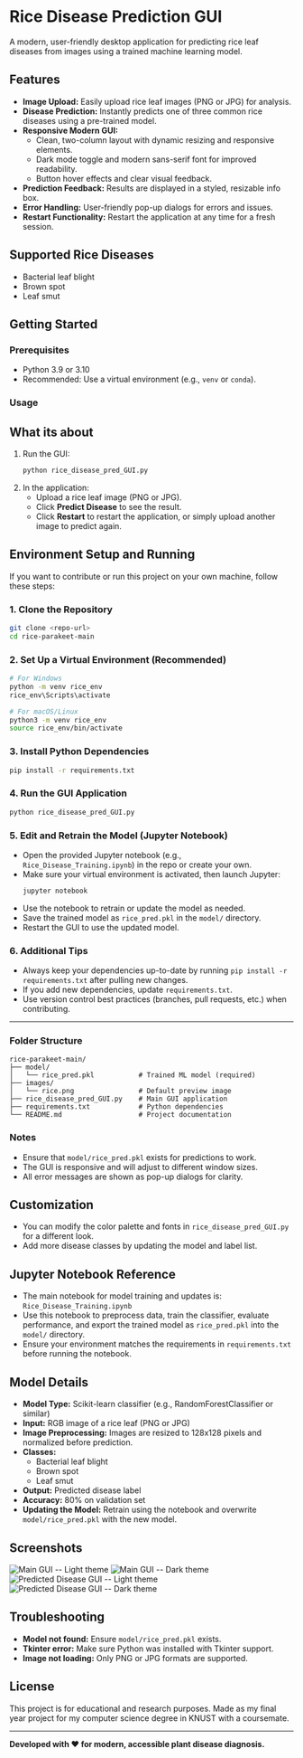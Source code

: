 # Rice Disease Prediction GUI

A modern, user-friendly desktop application for predicting rice leaf diseases from images using a trained machine learning model.

## Features
- **Image Upload:** Easily upload rice leaf images (PNG or JPG) for analysis.
- **Disease Prediction:** Instantly predicts one of three common rice diseases using a pre-trained model.
- **Responsive Modern GUI:**
  - Clean, two-column layout with dynamic resizing and responsive elements.
  - Dark mode toggle and modern sans-serif font for improved readability.
  - Button hover effects and clear visual feedback.
- **Prediction Feedback:** Results are displayed in a styled, resizable info box.
- **Error Handling:** User-friendly pop-up dialogs for errors and issues.
- **Restart Functionality:** Restart the application at any time for a fresh session.

## Supported Rice Diseases
- Bacterial leaf blight
- Brown spot
- Leaf smut

## Getting Started

### Prerequisites
- Python 3.9 or 3.10
- Recommended: Use a virtual environment (e.g., `venv` or `conda`).



### Usage

## What its about
1. Run the GUI:
   ```bash
   python rice_disease_pred_GUI.py
   ```
2. In the application:
   - Upload a rice leaf image (PNG or JPG).
   - Click **Predict Disease** to see the result.
   - Click **Restart** to restart the application, or simply upload another image to predict again.
  
## Environment Setup and Running

If you want to contribute or run this project on your own machine, follow these steps:

### 1. Clone the Repository
```bash
git clone <repo-url>
cd rice-parakeet-main
```

### 2. Set Up a Virtual Environment (Recommended)
```bash
# For Windows
python -m venv rice_env
rice_env\Scripts\activate

# For macOS/Linux
python3 -m venv rice_env
source rice_env/bin/activate
```

### 3. Install Python Dependencies
```bash
pip install -r requirements.txt
```

### 4. Run the GUI Application
```bash
python rice_disease_pred_GUI.py
```

### 5. Edit and Retrain the Model (Jupyter Notebook)
- Open the provided Jupyter notebook (e.g., `Rice_Disease_Training.ipynb`) in the repo or create your own.
- Make sure your virtual environment is activated, then launch Jupyter:
  ```bash
  jupyter notebook
  ```
- Use the notebook to retrain or update the model as needed.
- Save the trained model as `rice_pred.pkl` in the `model/` directory.
- Restart the GUI to use the updated model.

### 6. Additional Tips
- Always keep your dependencies up-to-date by running `pip install -r requirements.txt` after pulling new changes.
- If you add new dependencies, update `requirements.txt`.
- Use version control best practices (branches, pull requests, etc.) when contributing.

---

### Folder Structure
```
rice-parakeet-main/
├── model/
│   └── rice_pred.pkl           # Trained ML model (required)
├── images/
│   └── rice.png                # Default preview image
├── rice_disease_pred_GUI.py    # Main GUI application
├── requirements.txt            # Python dependencies
└── README.md                   # Project documentation
```

### Notes
- Ensure that `model/rice_pred.pkl` exists for predictions to work.
- The GUI is responsive and will adjust to different window sizes.
- All error messages are shown as pop-up dialogs for clarity.

## Customization
- You can modify the color palette and fonts in `rice_disease_pred_GUI.py` for a different look.
- Add more disease classes by updating the model and label list.

## Jupyter Notebook Reference
- The main notebook for model training and updates is: `Rice_Disease_Training.ipynb`
- Use this notebook to preprocess data, train the classifier, evaluate performance, and export the trained model as `rice_pred.pkl` into the `model/` directory.
- Ensure your environment matches the requirements in `requirements.txt` before running the notebook.

## Model Details
- **Model Type:** Scikit-learn classifier (e.g., RandomForestClassifier or similar)
- **Input:** RGB image of a rice leaf (PNG or JPG)
- **Image Preprocessing:** Images are resized to 128x128 pixels and normalized before prediction.
- **Classes:**
  - Bacterial leaf blight
  - Brown spot
  - Leaf smut
- **Output:** Predicted disease label
- **Accuracy:**  80% on validation set
- **Updating the Model:** Retrain using the notebook and overwrite `model/rice_pred.pkl` with the new model.

## Screenshots
![Main GUI -- Light theme](images/screenshot_main_gui_light_theme.png)
![Main GUI -- Dark theme](images/screenshot_main_gui_dark_theme.png)
![Predicted Disease GUI -- Light theme](images/screenshot_pred_light_theme.png)
![Predicted Disease GUI -- Dark theme](images/screenshot_pred_dark_theme.png)

## Troubleshooting
- **Model not found:** Ensure `model/rice_pred.pkl` exists.
- **Tkinter error:** Make sure Python was installed with Tkinter support.
- **Image not loading:** Only PNG or JPG formats are supported.


## License
This project is for educational and research purposes. Made as my final year project for my computer science degree in KNUST with a coursemate. 

---

**Developed with ❤️ for modern, accessible plant disease diagnosis.**

